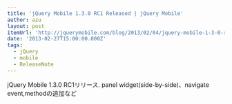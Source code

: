 ```yaml
---
title: 'jQuery Mobile 1.3.0 RC1 Released | jQuery Mobile'
author: azu
layout: post
itemUrl: 'http://jquerymobile.com/blog/2013/02/04/jquery-mobile-1-3-0-rc1-released/'
date: '2013-02-27T15:00:00.000Z'
tags:
  - jQuery
  - mobile
  - ReleaseNote
---
```

jQuery Mobile 1.3.0 RC1リリース.
panel widget(side-by-side)、navigate event,methodの追加など
